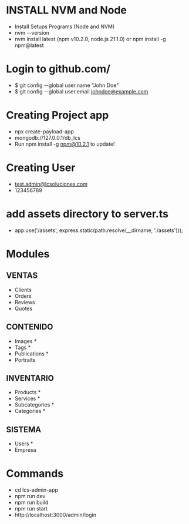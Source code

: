 

# INSTALL NVM and Node
- Install Setups Programs (Node and NVM)
- nvm --version
- nvm install latest (npm v10.2.0, node.js 21.1.0) or npm install -g npm@latest

# Login to github.com/
- $ git config --global user.name "John Doe"
- $ git config --global user.email johndoe@example.com

# Creating Project app
- npx create-payload-app
- mongodb://127.0.0.1/db_lcs
- Run npm install -g npm@10.2.1 to update!

# Creating User
- test.admin@lcsoluciones.com
- 123456789

# add assets directory to server.ts 
- app.use('/assets', express.static(path.resolve(__dirname, './assets')));


# Modules 

## VENTAS
- Clients
- Orders
- Reviews
- Quotes

## CONTENIDO
- Images *
- Tags *
- Publications *
- Portraits

## INVENTARIO
- Products *
- Services *
- Subcategories *
- Categories *

## SISTEMA 
- Users *
- Empresa 


# Commands
- cd lcs-admin-app
- npm run dev 
- npm run build
- npm run start 
- http://localhost:3000/admin/login




